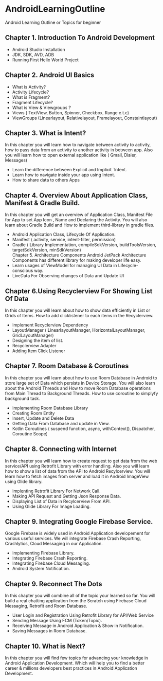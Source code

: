 # AndroidLearningOutline
Android Learning Outline or Topics for beginner 

## Chapter 1. Introduction To Android Development 
  - Android Studio Installation
  - JDK, SDK, AVD, ADB 
  - Running First Hello World Project 

## Chapter 2. Android UI Basics 
- What is Activity? 
- Activity Lifecycle? 
- What is Fragment? 
- Fragment Lifecycle? 
- What is View & Viewgroups ? 
- Views ( TextView, Button, Spinner, Checkbox, Range e.t.c) 
- ViewGroups (Linearlayout, Relativelayout, Framelayout, Constaintlayout) 

## Chapter 3. What is Intent?

In this chapter you will learn how to navigate between activity to activity, how to pass data from an activity to another activity in between app. Also you will learn how to open external application like ( Gmail, Dialer, Messages) 
- Learn the difference between Explicit and Implicit Tntent. 
- Learn how to navigate inside your app using Intent.
- How to share data to others Apps 

## Chapter 4. Overview About Application Class,  Manifest & Gradle Build.

In this chapter you will get an overview of Application Class, Manifest File for App to set App Icon , Name and Declaring the Activity. You will also learn about Gradle Build and How to implement third-library in gradle files. 
- Android Application Class, Lifecycle Of Application.
- Manifest ( activity, service, intent-filter, permission) 
- Gradle ( Library Implementation, compileSdkVersion, buildToolsVersion, targetSdkVersion, minSdkVersion)  
Chapter 5. Architecture Components
  Android JetPack Architecture Components has different library for making developer life easy. 
- Learn usages of ViewModel for managing UI Data in Lifecycle-conscious way.    
- LiveData For Observing changes of Data and Update UI 
  
## Chapter 6.Using Recyclerview For Showing List Of Data 

In this chapter you will learn about how to show data efficiently in List or Grids of Items. How to add clicklistener to each items in the Recyclerview. 
- Implement Recyclerview Dependency
- LayoutManager ( LinearlayoutManager, HorizontalLayoutManager, GridLayoutManager) 
- Designing the item of list.
- Recyclerview Adapter 
- Adding Item Click Listener 
 
## Chapter 7. Room Database & Coroutines 

In this chapter you will learn about how to use Room Database in Android to store large set of  Data which persists in Device Storage. You will also learn about the Android Threads and How to move Room Database operations from Main Thread to Background Threads. How to use coroutine to simplyfy background task. 
- Implementing Room Database Library 
- Creating Room Entity
- Insert, Update and Delete Data
- Getting Data From Database and update in View.
- Kotlin Coroutines ( suspend function, async, withContext(), Dispatcher, Coroutine Scope) 
  
## Chapter 8. Connecting with Internet

In this chapter you will learn how to create request to get data from the web service/API using Retrofit Library with error handling. Also you will learn how to show a list of data from the API to Android Recylcerview. You will learn how to fetch images from server and load it in Android ImageView using Glide library. 
- Implenting Retrofit Library For Network Call.
- Making API Request and Getting Json Response Data.
- Displaying List of Data in Recylcerview From API.
- Using Glide Library For Image Loading. 


## Chapter 9. Integrating Google Firebase Service. 

Google Firebase is widely used in Android Application developement for various useful services. We will integrate Firebase Crash Reporting, Crashlytics, Cloud Messaging in our Application. 
  - Implementing Firebase Library. 
  - Integrating Firebase Crash Reporting.
  - Integrating Firebase Cloud Messaging. 
  - Android System Notification. 
  
## Chapter 9. Reconnect The Dots 

In this chapter you will combine all of the topic your learned so far. You will build a real chatting application from the Scratch using Firebase Cloud Messaging, Retrofit and Room Database.
- User Login and Registration Using Retrofit Library for API/Web Service 
- Sending Message Using FCM (Token/Topic).
- Receiving Message in Android Application & Show in Notification. 
- Saving Messages in Room Database. 

## Chapter 10. What is Next? 

In this chapter you will find few topics for advancing your knowledge in Android Application Development. Which will help you to find a better career & millions developers best practices in Android Application Development. 

